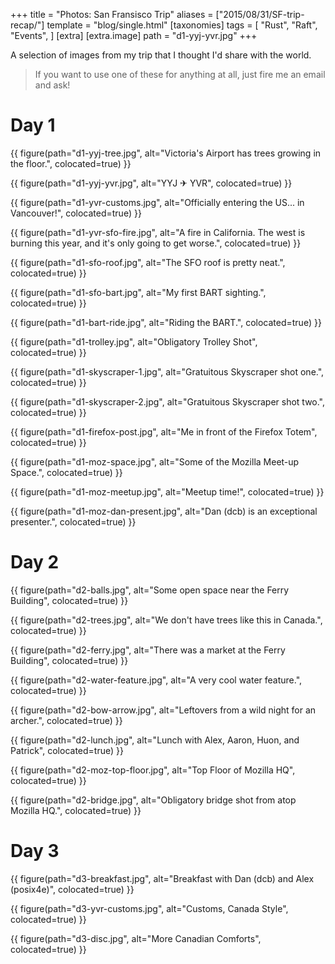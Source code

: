 +++
title = "Photos: San Fransisco Trip"
aliases = ["2015/08/31/SF-trip-recap/"]
template = "blog/single.html"
[taxonomies]
tags = [
  "Rust",
  "Raft",
  "Events",
]
[extra]
[extra.image]
path =  "d1-yyj-yvr.jpg"
+++

A selection of images from my trip that I thought I'd share with the world.

> If you want to use one of these for anything at all, just fire me an email and ask!

<!-- more -->

# Day 1

{{ figure(path="d1-yyj-tree.jpg", alt="Victoria's Airport has trees growing in the floor.", colocated=true) }}

{{ figure(path="d1-yyj-yvr.jpg", alt="YYJ ✈ YVR", colocated=true) }}

{{ figure(path="d1-yvr-customs.jpg", alt="Officially entering the US... in Vancouver!", colocated=true) }}

{{ figure(path="d1-yvr-sfo-fire.jpg", alt="A fire in California. The west is burning this year, and it's only going to get worse.", colocated=true) }}

{{ figure(path="d1-sfo-roof.jpg", alt="The SFO roof is pretty neat.", colocated=true) }}

{{ figure(path="d1-sfo-bart.jpg", alt="My first BART sighting.", colocated=true) }}

{{ figure(path="d1-bart-ride.jpg", alt="Riding the BART.", colocated=true) }}

{{ figure(path="d1-trolley.jpg", alt="Obligatory Trolley Shot", colocated=true) }}

{{ figure(path="d1-skyscraper-1.jpg", alt="Gratuitous Skyscraper shot one.", colocated=true) }}

{{ figure(path="d1-skyscraper-2.jpg", alt="Gratuitous Skyscraper shot two.", colocated=true) }}

{{ figure(path="d1-firefox-post.jpg", alt="Me in front of the Firefox Totem", colocated=true) }}

{{ figure(path="d1-moz-space.jpg", alt="Some of the Mozilla Meet-up Space.", colocated=true) }}

{{ figure(path="d1-moz-meetup.jpg", alt="Meetup time!", colocated=true) }}

{{ figure(path="d1-moz-dan-present.jpg", alt="Dan (dcb) is an exceptional presenter.", colocated=true) }}

# Day 2

{{ figure(path="d2-balls.jpg", alt="Some open space near the Ferry Building", colocated=true) }}

{{ figure(path="d2-trees.jpg", alt="We don't have trees like this in Canada.", colocated=true) }}

{{ figure(path="d2-ferry.jpg", alt="There was a market at the Ferry Building", colocated=true) }}

{{ figure(path="d2-water-feature.jpg", alt="A very cool water feature.", colocated=true) }}

{{ figure(path="d2-bow-arrow.jpg", alt="Leftovers from a wild night for an archer.", colocated=true) }}

{{ figure(path="d2-lunch.jpg", alt="Lunch with Alex, Aaron, Huon, and Patrick", colocated=true) }}

{{ figure(path="d2-moz-top-floor.jpg", alt="Top Floor of Mozilla HQ", colocated=true) }}

{{ figure(path="d2-bridge.jpg", alt="Obligatory bridge shot from atop Mozilla HQ.", colocated=true) }}

# Day 3

{{ figure(path="d3-breakfast.jpg", alt="Breakfast with Dan (dcb) and Alex (posix4e)", colocated=true) }}

{{ figure(path="d3-yvr-customs.jpg", alt="Customs, Canada Style", colocated=true) }}

{{ figure(path="d3-disc.jpg", alt="More Canadian Comforts", colocated=true) }}

